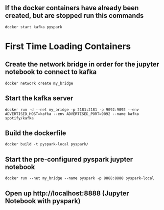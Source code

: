 ## If the docker containers have already been created, but are stopped run this commands

`docker start kafka pyspark`

# First Time Loading Containers

## Create the network bridge in order for the jupyter notebook to connect to kafka
 
`docker network create my_bridge`

## Start the kafka server

`docker run -d --net my_bridge -p 2181:2181 -p 9092:9092 --env ADVERTISED_HOST=kafka --env ADVERTISED_PORT=9092 --name kafka spotify/kafka`

## Build the dockerfile

`docker build -t pyspark-local pyspark/`

## Start the pre-configured pyspark juypter notebook 
 
`docker run --net my_bridge --name pyspark -p 8888:8888 pyspark-local`
 
## Open up http://localhost:8888 (Jupyter Notebook with pyspark)
